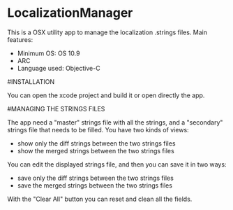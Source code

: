 # LocalizationManager

This is a OSX utility app to manage the localization .strings files.
Main features:

- Minimum OS: OS 10.9
- ARC
- Language used: Objective-C

#INSTALLATION

You can open the xcode project and build it or open directly the app.

#MANAGING THE STRINGS FILES

The app need a "master" strings file with all the strings, and a "secondary" strings file that needs to be filled.
You have two kinds of views:
- show only the diff strings between the two strings files
- show the merged strings between the two strings files

You can edit the displayed strings file, and then you can save it in two ways:
- save only the diff strings between the two strings files
- save the merged strings between the two strings files

With the "Clear All" button you can reset and clean all the fields.

